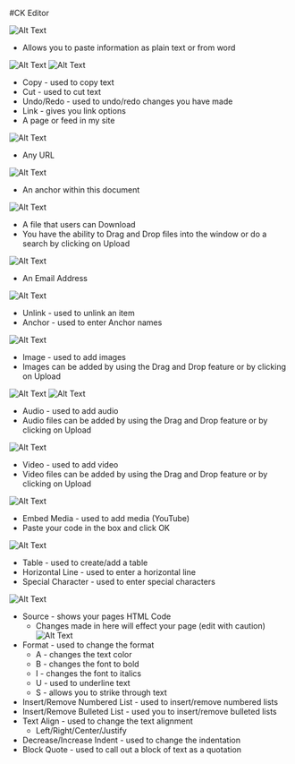 #CK Editor

![Alt Text](images/EditorBar.JPG "")

* Allows you to paste information as plain text or from word

![Alt Text](images/PasteasPlainText.JPG "")
![Alt Text](images/PastefromWord.JPG "")

* Copy - used to copy text
* Cut - used to cut text
* Undo/Redo - used to undo/redo changes you have made
* Link - gives you link options
* A page or feed in my site

![Alt Text](images/apageorfeedonmysite.JPG "")

* Any URL

![Alt Text](images/AnyLink.JPG "")


* An anchor within this document
 
![Alt Text](images/ananchorwithinthisdocument.JPG "")

* A file that users can Download
* You have the ability to Drag and Drop files into the window or do a search by clicking on Upload

![Alt Text](images/afilethatusercandownload.JPG "")

* An Email Address

![Alt Text](images/anemailaddress.JPG "")

* Unlink - used to unlink an item
* Anchor - used to enter Anchor names

![Alt Text](images/anchorproperties.JPG "")


* Image - used to add images
* Images can be added by using the Drag and Drop feature or by clicking on Upload

![Alt Text](images/Selectanimage.JPG "")
![Alt Text](images/ipadvanced.JPG "")
 
* Audio - used to add audio
* Audio files can be added by using the Drag and Drop feature or by clicking on Upload 

![Alt Text](images/audio.JPG "")


* Video - used to add video
* Video files can be added by using the Drag and Drop feature or by clicking on Upload

![Alt Text](images/addvideo.JPG "")

* Embed Media - used to add media (YouTube)
* Paste your code in the box and click OK

![Alt Text](images/embedmedia.JPG "")

* Table - used to create/add a table
* Horizontal Line - used to enter a horizontal line
* Special Character - used to enter special characters

![Alt Text](images/SelectSpecialCharacter.JPG "")

* Source - shows your pages HTML Code
     * Changes made in here will effect your page (edit with caution)
![Alt Text](images/CKEditorSource.png "")
* Format - used to change the format
     * A - changes the text color
     * B - changes the font to bold
     * I - changes the font to italics
     * U - used to underline text
     * S - allows you to strike through text
* Insert/Remove Numbered List - used to insert/remove numbered lists
* Insert/Remove Bulleted List - used you to insert/remove bulleted lists
* Text Align - used to change the text alignment
     * Left/Right/Center/Justify
* Decrease/Increase Indent - used to change the indentation
* Block Quote - used to call out a block of text as a quotation